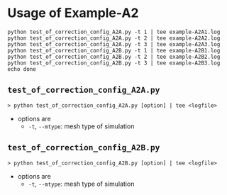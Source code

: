 # Usage of Example-A2

```shell
python test_of_correction_config_A2A.py -t 1 | tee example-A2A1.log
python test_of_correction_config_A2A.py -t 2 | tee example-A2A2.log
python test_of_correction_config_A2A.py -t 3 | tee example-A2A3.log
python test_of_correction_config_A2B.py -t 1 | tee example-A2B1.log
python test_of_correction_config_A2B.py -t 2 | tee example-A2B2.log
python test_of_correction_config_A2B.py -t 3 | tee example-A2B3.log
echo done
```

## `test_of_correction_config_A2A.py`

```shell
> python test_of_correction_config_A2A.py [option] | tee <logfile>
```

* options are
  * `-t`, `--mtype`: mesh type of simulation

## `test_of_correction_config_A2B.py`

```shell
> python test_of_correction_config_A2B.py [option] | tee <logfile>
```

* options are
  * `-t`, `--mtype`: mesh type of simulation
